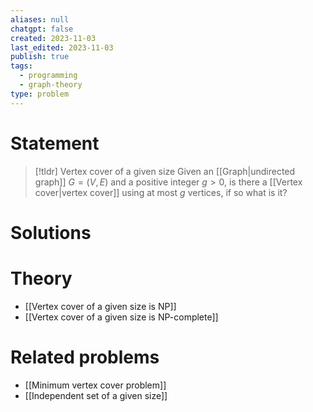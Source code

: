 ```yaml
---
aliases: null
chatgpt: false
created: 2023-11-03
last_edited: 2023-11-03
publish: true
tags:
  - programming
  - graph-theory
type: problem
---
```

# Statement

>[!tldr] Vertex cover of a given size
>Given an [[Graph|undirected graph]] $G = (V,E)$ and a positive integer $g > 0$, is there a [[Vertex cover|vertex cover]] using at most $g$ vertices, if so what is it?

# Solutions

# Theory

- [[Vertex cover of a given size is NP]]
- [[Vertex cover of a given size is NP-complete]]

# Related problems

- [[Minimum vertex cover problem]]
- [[Independent set of a given size]]
